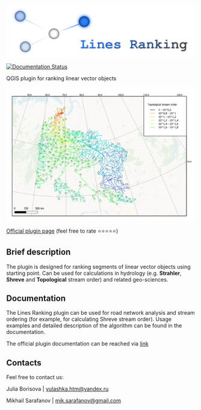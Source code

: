 <img src="https://raw.githubusercontent.com/ChrisLisbon/QGIS_LinesRankingPlugin/master/images/ranking.png" width="650"/>

[![Documentation Status](https://readthedocs.org/projects/linesranking/badge/?version=latest)](https://linesranking.readthedocs.io/en/latest/?badge=latest)

QGIS plugin for ranking linear vector objects 

<img src="https://raw.githubusercontent.com/ChrisLisbon/QGIS_LinesRankingPlugin/master/images/topological_order_ob.png" width="650"/>

[Official plugin page](https://plugins.qgis.org/plugins/lines_ranking/#plugin-about) (feel free to rate ⭐⭐⭐⭐⭐)

## Brief description

The plugin is designed for ranking segments of linear vector objects using starting point.
Can be used for calculations in hydrology (e.g. **Strahler**, **Shreve** and **Topological** stream order) and related geo-sciences.
  
## Documentation 

The Lines Ranking plugin can be used for road network analysis and stream ordering (for example, for calculating Shreve stream order).
Usage examples and detailed description of the algorithm can be found in the documentation.

The official plugin documentation can be reached via [link](https://linesranking.readthedocs.io/en/latest/)

## Contacts

Feel free to contact us:

Julia Borisova | yulashka.htm@yandex.ru

Mikhail Sarafanov | mik.sarafanov@gmail.com
